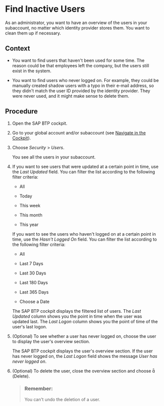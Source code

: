 <!-- loio90380a61db3f4fd4872e428a577ec758 -->

<link rel="stylesheet" type="text/css" href="../css/sap-icons.css"/>

# Find Inactive Users

As an administrator, you want to have an overview of the users in your subaccount, no matter which identity provider stores them. You want to clean them up if necessary.



## Context

-   You want to find users that haven't been used for some time. The reason could be that employees left the company, but the users still exist in the system.

-   You want to find users who never logged on. For example, they could be manually created shadow users with a typo in their e-mail address, so they didn't match the user ID provided by the identity provider. They were never used, and it might make sense to delete them.




## Procedure

1.  Open the SAP BTP cockpit.

2.  Go to your global account and/or subaccount \(see [Navigate in the Cockpit](navigate-in-the-cockpit-0874895.md)\).

3.  Choose *Security* \> *Users*.

    You see all the users in your subaccount.

4.  If you want to see users that were updated at a certain point in time, use the *Last Updated* field. You can filter the list according to the following filter criteria:

    -   All

    -   Today

    -   This week

    -   This month

    -   This year


    If you want to see the users who haven't logged on at a certain point in time, use the *Hasn't Logged On* field. You can filter the list according to the following filter criteria:

    -   All

    -   Last 7 Days

    -   Last 30 Days

    -   Last 180 Days

    -   Last 365 Days

    -   Choose a Date


    The SAP BTP cockpit displays the filtered list of users. The *Last Updated* column shows you the point in time when the user was updated last. The *Last Logon* column shows you the point of time of the user's last logon.

5.  \(Optional\) To see whether a user has never logged on, choose the user to display the user's overview section.

    The SAP BTP cockpit displays the user's overview section. If the user has never logged on, the *Last Logon* field shows the message *User has never logged on*.

6.  \(Optional\) To delete the user, close the overview section and choose <span class="SAP-icons"></span> \(Delete\).

    > ### Remember:  
    > You can't undo the deletion of a user.


